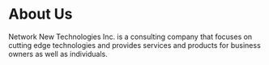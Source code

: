 # About Us

Network New Technologies Inc. is a consulting company that focuses on cutting edge technologies and provides services and products for business owners as well as individuals.